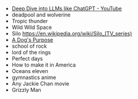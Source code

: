 - [Deep Dive into LLMs like ChatGPT - YouTube](https://www.youtube.com/watch?v=7xTGNNLPyMI&ab_channel=AndrejKarpathy)
- deadpool and wolverine 
- Tropic thunder
- Wild Wild Space
- Silo https://en.wikipedia.org/wiki/Silo_(TV_series)
- [A Dog's Purpose](https://www.youtube.com/watch?v=gOY_f5EloXo&ab_channel=RelianceEntertainment)
- school of rock
- lord of the rings 
- Perfect days
- How to make it in America 
- Oceans eleven
- gymnastics anime
- Any Jackie Chan movie
- Grizzly Man
